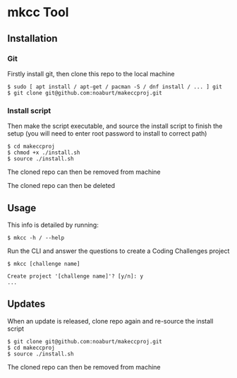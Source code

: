 
# mkcc Tool

## Installation

### Git

Firstly install git, then clone this repo to the local machine
```
$ sudo [ apt install / apt-get / pacman -S / dnf install / ... ] git
$ git clone git@github.com:noaburt/makeccproj.git
```

### Install script

Then make the script executable, and source the install script to finish the setup
(you will need to enter root password to install to correct path)
```
$ cd makeccproj
$ chmod +x ./install.sh
$ source ./install.sh
```
The cloned repo can then be removed from machine

The cloned repo can then be deleted

## Usage

This info is detailed by running:
```
$ mkcc -h / --help
```

Run the CLI and answer the questions to create a Coding Challenges project
```
$ mkcc [challenge name]

Create project '[challenge name]'? [y/n]: y
...
```

## Updates

When an update is released, clone repo again and re-source the install script
```
$ git clone git@github.com:noaburt/makeccproj.git
$ cd makeccproj
$ source ./install.sh
```
The cloned repo can then be removed from machine
